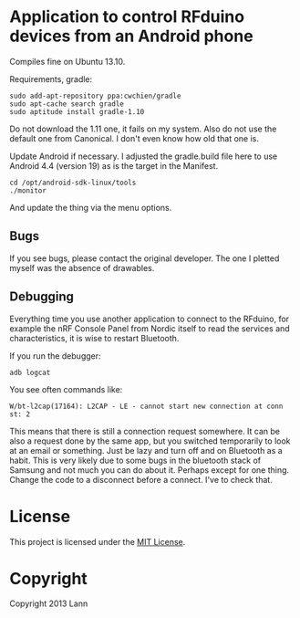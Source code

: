 # Application to control RFduino devices from an Android phone

Compiles fine on Ubuntu 13.10. 

Requirements, gradle:

    sudo add-apt-repository ppa:cwchien/gradle
    sudo apt-cache search gradle
    sudo aptitude install gradle-1.10

Do not download the 1.11 one, it fails on my system. Also do not use the default one from Canonical. I don't even know how old that one is.

Update Android if necessary. I adjusted the gradle.build file here to use Android 4.4 (version 19) as is the target in the Manifest.

    cd /opt/android-sdk-linux/tools
    ./monitor

And update the thing via the menu options.

## Bugs

If you see bugs, please contact the original developer. The one I pletted myself was the absence of drawables.

## Debugging

Everything time you use another application to connect to the RFduino, for example the nRF Console Panel from Nordic itself to read the services and characteristics, it is wise to restart Bluetooth. 

If you run the debugger:

    adb logcat

You see often commands like:

    W/bt-l2cap(17164): L2CAP - LE - cannot start new connection at conn st: 2

This means that there is still a connection request somewhere. It can be also a request done by the same app, but you switched temporarily to look at an email or something. Just be lazy and turn off and on Bluetooth as a habit. This is very likely due to some bugs in the bluetooth stack of Samsung and not much you can do about it. Perhaps except for one thing. Change the code to a disconnect before a connect. I've to check that.

# License

This project is licensed under the [MIT License](http://opensource.org/licenses/MIT).

# Copyright 

Copyright 2013 Lann
